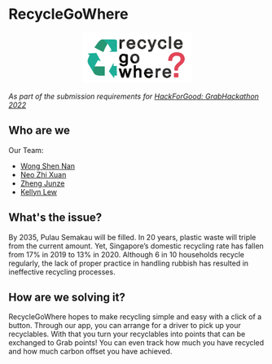 # RecycleGoWhere

<p align="center">
  <img height="100px" src="./public/recyclegowhere.png" />
</p>

<em>As part of the submission requirements for
<a href='https://grabhackforgood.hackerearth.com/'> HackForGood: GrabHackathon 2022</a>
</em>

## Who are we

Our Team:

- [Wong Shen Nan](https://github.com/wongsn)
- [Neo Zhi Xuan](https://github.com/neozhixuan)
- [Zheng Junze](https://gin33sg.notion.site/f8a8bb1e61c34419b8bfc6e40557800f?v=d65401a4ec164804844b80535397d1d8)
- [Kellyn Lew](https://www.linkedin.com/in/kellyn-lew/)

## What's the issue?

By 2035, Pulau Semakau will be filled. In 20 years, plastic waste will triple from the current amount. Yet, Singapore’s domestic recycling rate has fallen from 17% in 2019 to 13% in 2020. Although 6 in 10 households recycle regularly, the lack of proper practice in handling rubbish has resulted in ineffective recycling processes.

## How are we solving it?

RecycleGoWhere hopes to make recycling simple and easy with a click of a button. Through our app, you can arrange for a driver to pick up your recyclables. With that you turn your recyclables into points that can be exchanged to Grab points! You can even track how much you have recycled and how much carbon offset you have achieved.
